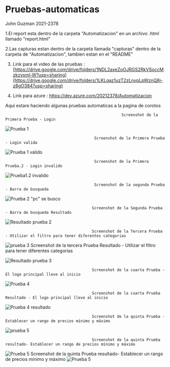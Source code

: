 # Pruebas-automaticas
John Guzman 2021-2378

1.El report esta dentro de la carpeta "Automatizacion" en un archivo .html llamado "report.html"

2.Las capturas estan dentro de la carpeta llamada "capturas" dentro de la carpeta de "Automatizacion", tambien estan en el "README"

3. Link para el video de las pruebas : [https://drive.google.com/drive/folders/1NDL2axeZoOJRGS2RkVSoccMzkzysml-W?usp=sharing](https://drive.google.com/drive/folders/1LKLqaz1uzT2zLnvpLpWznQ8j-z8gO384?usp=sharing)
   
4. Link para azure : https://dev.azure.com/20212378/Automatizacion


 Aqui estare haciendo algunas pruebas automaticas a la pagina de corotos


				                                       Screenshot de la Primera Prueba - Login
 ![Prueba 1](Automatizacion/capturas/test_01_inicio_de_sesion_valido.png)

                                           Screenshot de la Primera Prueba - Login valida
 ![Prueba 1 valido](Automatizacion/capturas/test_01_inicio_de_sesion_valido_2.png)

                                           Screenshot de la Primera Prueba.2 - Login invalido
 ![Prueba1.2 invalido](Automatizacion/capturas/test_02_inicio_de_sesion_valido.png)

                                           Screenshot de la segunda Prueba - Barra de busqueda
 ![Prueba 2 "pc" se busco](Automatizacion/capturas/test_03_busqueda.png)
 

                                          Screenshot de la Segunda Prueba - Barra de busqueda Resultado
 ![Resultado prueba 2](Automatizacion/capturas/test_03_busqueda_2.png)

                                          Screenshot de la Tercera Prueba - Utilizar el filtro para tener diferentes categorias
![prueba 3](Automatizacion/capturas/test_04_categoria_y_mas.png)
                                          Screenshot de la tercera Prueba Resultado - Utilizar el filtro para tener diferentes categorias
 
![Resultado prueba 3](Automatizacion/capturas/test_04_categoria_y_mas_2.png)

                                          Screenshot de la cuarta Prueba - El logo principal lleve al inicio
![Prueba 4](Automatizacion/capturas/test_05_categoria_y_mas.png)

                                          Screenshot de la cuarta Prueba Resultado - El logo principal lleve al inicio
![Prueba 4 resultado](Automatizacion/capturas/test_05_categoria_y_mas_2.png)

                                          Screenshot de la quinta Prueba - Establecer un rango de precios mínimo y máximo
![prueba 5](Automatizacion/capturas/test_06_min_max.png)

                                          Screenshot de la quinta Prueba resultado- Establecer un rango de precios mínimo y máximo

![Prueba 5](Automatizacion/capturas/test_06_min_max_2.png)
                                          Screenshot de la quinta Prueba resultado- Establecer un rango de precios mínimo y máximo
![Prueba 5](Automatizacion/capturas/test_06_min_max_3.png)
